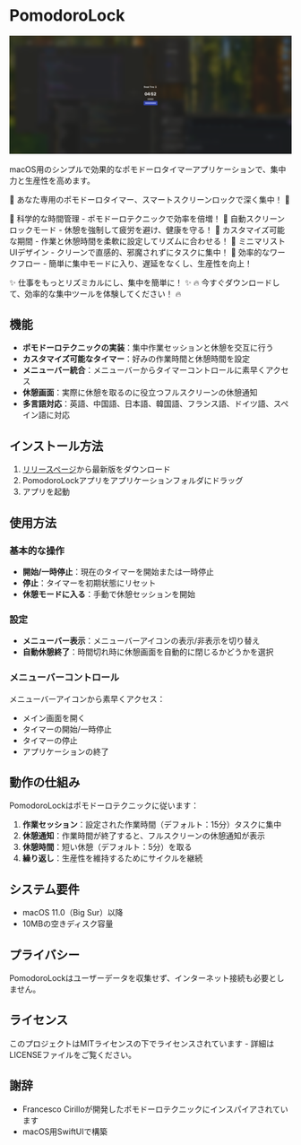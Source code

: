 # PomodoroLock

<!-- <img src="Assets/interface.png" alt="Work Time Interface" width="200"> -->
<img src="Assets/BreakTime.png" alt="Break Time Interface" width="600">

macOS用のシンプルで効果的なポモドーロタイマーアプリケーションで、集中力と生産性を高めます。

🚀 あなた専用のポモドーロタイマー、スマートスクリーンロックで深く集中！ 🚀

🔹 科学的な時間管理 - ポモドーロテクニックで効率を倍増！
🔹 自動スクリーンロックモード - 休憩を強制して疲労を避け、健康を守る！
🔹 カスタマイズ可能な期間 - 作業と休憩時間を柔軟に設定してリズムに合わせる！
🔹 ミニマリストUIデザイン - クリーンで直感的、邪魔されずにタスクに集中！
🔹 効率的なワークフロー - 簡単に集中モードに入り、遅延をなくし、生産性を向上！

✨ 仕事をもっとリズミカルにし、集中を簡単に！ ✨
🔥 今すぐダウンロードして、効率的な集中ツールを体験してください！ 🔥

## 機能

- **ポモドーロテクニックの実装**：集中作業セッションと休憩を交互に行う
- **カスタマイズ可能なタイマー**：好みの作業時間と休憩時間を設定
- **メニューバー統合**：メニューバーからタイマーコントロールに素早くアクセス
- **休憩画面**：実際に休憩を取るのに役立つフルスクリーンの休憩通知
- **多言語対応**：英語、中国語、日本語、韓国語、フランス語、ドイツ語、スペイン語に対応

## インストール方法

1. [リリースページ](https://github.com/yourusername/PomodoroLock/releases)から最新版をダウンロード
2. PomodoroLockアプリをアプリケーションフォルダにドラッグ
3. アプリを起動

## 使用方法

### 基本的な操作

- **開始/一時停止**：現在のタイマーを開始または一時停止
- **停止**：タイマーを初期状態にリセット
- **休憩モードに入る**：手動で休憩セッションを開始

### 設定

- **メニューバー表示**：メニューバーアイコンの表示/非表示を切り替え
- **自動休憩終了**：時間切れ時に休憩画面を自動的に閉じるかどうかを選択

### メニューバーコントロール

メニューバーアイコンから素早くアクセス：
- メイン画面を開く
- タイマーの開始/一時停止
- タイマーの停止
- アプリケーションの終了

## 動作の仕組み

PomodoroLockはポモドーロテクニックに従います：

1. **作業セッション**：設定された作業時間（デフォルト：15分）タスクに集中
2. **休憩通知**：作業時間が終了すると、フルスクリーンの休憩通知が表示
3. **休憩時間**：短い休憩（デフォルト：5分）を取る
4. **繰り返し**：生産性を維持するためにサイクルを継続

## システム要件

- macOS 11.0（Big Sur）以降
- 10MBの空きディスク容量

## プライバシー

PomodoroLockはユーザーデータを収集せず、インターネット接続も必要としません。

## ライセンス

このプロジェクトはMITライセンスの下でライセンスされています - 詳細はLICENSEファイルをご覧ください。

## 謝辞

- Francesco Cirilloが開発したポモドーロテクニックにインスパイアされています
- macOS用SwiftUIで構築